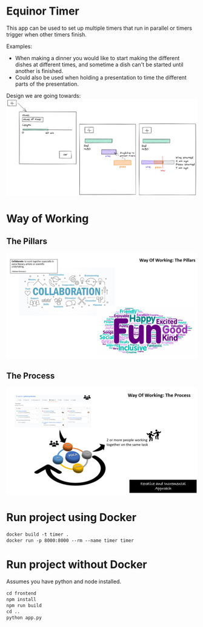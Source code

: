 # Equinor Timer
This app can be used to set up multiple timers that run in parallel or timers trigger when other timers finish.

Examples:
- When making a dinner you would like to start making the different dishes at different times, and sometime a dish can't be started until another is finished.
- Could also be used when holding a presentation to time the different parts of the presentation.

Design we are going towards:
![alt 'UI Sketches'](documents/sketches/sketch_second_iteration.png)

# Way of Working

## The Pillars

![alt 'The Pillars'](documents/wow_pillars.PNG)

## The Process

![alt 'The Process'](documents/wow_process.PNG)


# Run project using Docker
```
docker build -t timer .
docker run -p 8000:8000 --rm --name timer timer
```

# Run project without Docker
Assumes you have python and node installed. 
```
cd frontend
npm install
npm run build
cd ..
python app.py
```
